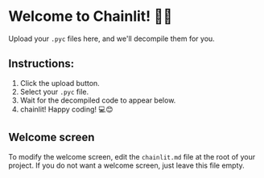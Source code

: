 # Welcome to Chainlit! 🚀🤖
Upload your `.pyc` files here, and we'll decompile them for you.

## Instructions:
1. Click the upload button.
2. Select your `.pyc` file.
3. Wait for the decompiled code to appear below.
4. chainlit! Happy coding! 💻😊

## Welcome screen

To modify the welcome screen, edit the `chainlit.md` file at the root of your project. If you do not want a welcome screen, just leave this file empty.
